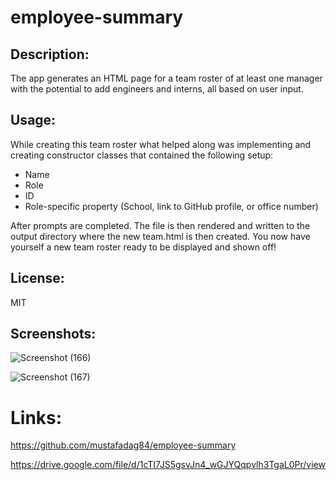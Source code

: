 # employee-summary
## Description:

The app generates an HTML page for a team roster of at least one manager with the potential to add engineers and interns, all based on user input.

## Usage:
While creating this team roster what helped along was implementing and creating constructor classes that contained the following setup:

- Name
- Role
- ID
- Role-specific property (School, link to GitHub profile, or office number)

After prompts are completed. The file is then rendered and written to the output directory where the new team.html is then created. You now have yourself a new team roster ready to be displayed and shown off!

## License:
MIT


## Screenshots:

![Screenshot (166)](https://user-images.githubusercontent.com/63365781/89857822-18aa0280-db6b-11ea-9887-036da80c7c4e.png)

![Screenshot (167)](https://user-images.githubusercontent.com/63365781/89857831-1d6eb680-db6b-11ea-8677-7b761f5b2aca.png)


# Links:

https://github.com/mustafadag84/employee-summary

https://drive.google.com/file/d/1cTI7JS5gsvJn4_wGJYQqpvlh3TgaL0Pr/view

